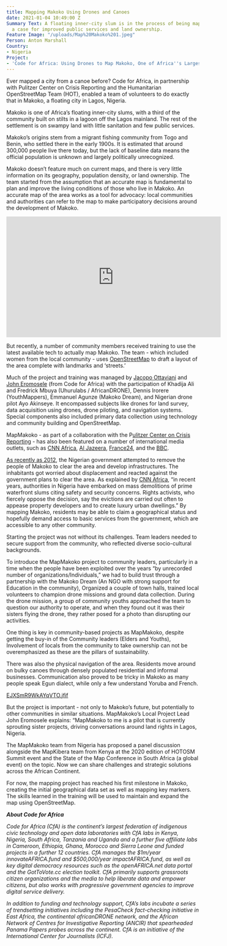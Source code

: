 ```yaml
---
title: Mapping Makoko Using Drones and Canoes
date: 2021-01-04 10:49:00 Z
Summary Text: A floating inner-city slum is in the process of being mapped to make
  a case for improved public services and land ownership.
Feature Image: "/uploads/Map%20Makoko%201.jpeg"
Person: Anton Marshall
Country:
- Nigeria
Project:
- 'Code for Africa: Using Drones to Map Makoko, One of Africa''s Largest Slums'
---
```


Ever mapped a city from a canoe before? Code for Africa, in partnership with Pulitzer Center on Crisis Reporting and the Humanitarian OpenStreetMap Team (HOT), enabled a team of volunteers to do exactly that in Makoko, a floating city in Lagos, Nigeria. 

Makoko is one of Africa’s floating inner-city slums, with a third of the community built on stilts in a lagoon off the Lagos mainland. The rest of the settlement is on swampy land with little sanitation and few public services. 

Makoko’s origins stem from a migrant fishing community from Togo and Benin, who settled there in the early 1900s. It is estimated that around 300,000 people live there today, but the lack of baseline data means the official population is unknown and largely politically unrecognized.

Makoko doesn’t feature much on current maps, and there is very little information on its geography, population density, or land ownership. The team started from the assumption that an accurate map is fundamental to plan and improve the living conditions of those who live in Makoko. An accurate map of the area works as a tool for advocacy: local communities and authorities can refer to the map to make participatory decisions around the development of Makoko. 

<iframe width="560" height="315" src="https://www.youtube.com/embed/lZPJQ0wZ1QY" frameborder="0" allow="accelerometer; autoplay; clipboard-write; encrypted-media; gyroscope; picture-in-picture" allowfullscreen></iframe>

But recently, a number of community members received training to use the latest available tech to actually map Makoko. The team - which included women from the local community - uses [OpenStreetMap](https://www.openstreetmap.org/search?query=makoko#map=16/6.4960/3.3912) to draft a layout of the area complete with landmarks and ‘streets.’ 

Much of the project and training was managed by [Jacopo Ottaviani](https://twitter.com/jacopoottaviani?lang=en) and [John Eromosele](https://twitter.com/EROMOSELEJOHNA) (from Code for Africa) with the participation of Khadija Ali and Fredrick Mbuya (Uhurulabs / AfricanDRONE), Dennis Irorere (YouthMappers), Emmanuel Agunze (Makoko Dream), and Nigerian drone pilot Ayo Akinseye. It encompassed subjects like drones for land survey, data acquisition using drones, drone piloting, and navigation systems. Special components also included primary data collection using technology and community building and OpenStreetMap. 

MapMakoko - as part of a collaboration with the P[ulitzer Center on Crisis Reporting](https://pulitzercenter.org/) - has also been featured on a number of international media outlets, such as [CNN Africa](https://edition.cnn.com/2020/02/26/africa/nigeria-makoko-mapping-intl/index.html), [Al Jazeera](https://twitter.com/AJEnglish/status/1204339977242308609), [France24](https://www.france24.com/en/20191129-drone-project-aims-to-put-floating-lagos-slum-on-map), and the [BBC](https://www.bbc.co.uk/programmes/w3csyhry).

[As recently as 2012](https://www.bbc.com/news/world-africa-18870511), the Nigerian government attempted to remove the people of Makoko to clear the area and develop infrastructures. The inhabitants got worried about displacement and reacted against the government plans to clear the area. As explained by [CNN Africa](https://edition.cnn.com/2020/02/26/africa/nigeria-makoko-mapping-intl/index.html), “in recent years, authorities in Nigeria have embarked on mass demolitions of prime waterfront slums citing safety and security concerns. Rights activists, who fiercely oppose the decision, say the evictions are carried out often to appease property developers and to create luxury urban dwellings.” By mapping Makoko, residents may be able to claim a geographical status and hopefully demand access to basic services from the government, which are accessible to any other community.

Starting the project was not without its challenges. Team leaders needed to secure support from the community, who reflected diverse socio-cultural backgrounds. 

To introduce the MapMakoko project to community leaders, particularly in a time when the people have been exploited over the years “by unrecorded number of organizations/Individuals,” we had to build trust through a partnership with the Makoko Dream (An NGO with strong support for Education in the community), Organized a couple of town halls, trained local volunteers to champion drone missions and ground data collection. During the drone mission, a group of community youths approached the team to question our authority to operate, and when they found out it was their sisters flying the drone, they rather posed for a photo than disrupting our activities.

One thing is key in community-based projects as MapMakoko, despite getting the buy-in of the Community leaders (Elders and Youths), Involvement of locals from the community to take ownership can not be overemphasized as these are the pillars of sustainability.

There was also the physical navigation of the area. Residents move around on bulky canoes through densely populated residential and informal businesses. Communication also proved to be tricky in Makoko as many people speak Egun dialect, while only a few understand Yoruba and French.

[EJXSmR9WkAYqVTO.jfif](/uploads/EJXSmR9WkAYqVTO.jfif)

But the project is important - not only to Makoko’s future, but potentially to other communities in similar situations. MapMakoko’s Local Project Lead John Eromosele explains: “MapMakoko to me is a pilot that is currently sprouting sister projects, driving conversations around land rights in Lagos, Nigeria.

The MapMakoko team from Nigeria has proposed a panel discussion alongside the MapKibera team from Kenya at the 2020 edition of HOTOSM Summit event and the State of the Map Conference in South Africa (a global event) on the topic. Now we can share challenges and strategic solutions across the African Continent.

For now, the mapping project has reached his first milestone in Makoko, creating the initial geographical data set as well as mapping key markers.  The skills learned in the training will be used to maintain and expand the map using OpenStreetMap. 

***About Code for Africa***

*Code for Africa (CfA) is the continent’s largest federation of indigenous civic technology and open data laboratories with CfA labs in Kenya, Nigeria, South Africa, Tanzania and Uganda and a further five affiliate labs in Cameroon, Ethiopia, Ghana, Morocco and Sierra Leone and funded projects in a further 12 countries. CfA manages the $1m/year innovateAFRICA.fund and $500,000/year impactAFRICA.fund, as well as key digital democracy resources such as the openAFRICA.net data portal and the GotToVote.cc election toolkit. CfA primarily supports grassroots citizen organizations and the media to help liberate data and empower citizens, but also works with progressive government agencies to improve digital service delivery.*

*In addition to funding and technology support, CfA’s labs incubate a series of trendsetting initiatives including the PesaCheck fact-checking initiative in East Africa, the continental africanDRONE network, and the African Network of Centres for Investigative Reporting (ANCIR) that spearheaded Panama Papers probes across the continent. CfA is an initiative of the International Center for Journalists (ICFJ).*